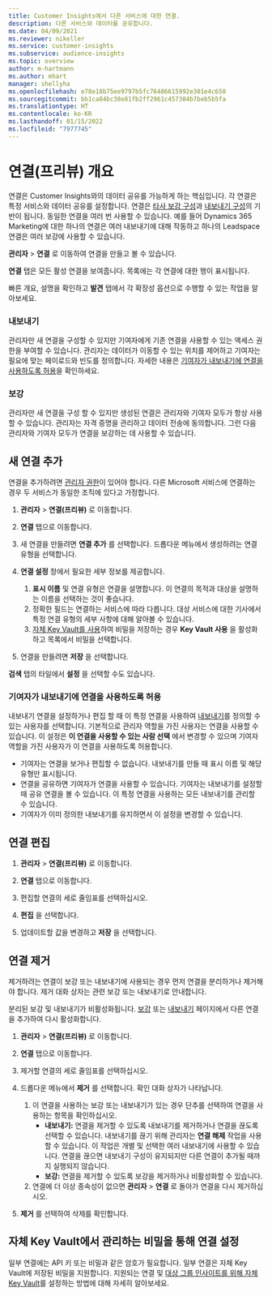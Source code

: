 ```yaml
---
title: Customer Insights에서 다른 서비스에 대한 연결.
description: 다른 서비스와 데이터를 공유합니다.
ms.date: 04/09/2021
ms.reviewer: nikeller
ms.service: customer-insights
ms.subservice: audience-insights
ms.topic: overview
author: m-hartmann
ms.author: mhart
manager: shellyha
ms.openlocfilehash: e78e18b75ee9797b5fc76486615992e301e4c650
ms.sourcegitcommit: bb1ca84bc38e81fb2ff2961c457384b7beb5b5fa
ms.translationtype: HT
ms.contentlocale: ko-KR
ms.lasthandoff: 01/15/2022
ms.locfileid: "7977745"
---
```

# <a name="connections-preview-overview"></a>연결(프리뷰) 개요

연결은 Customer Insights와의 데이터 공유를 가능하게 하는 핵심입니다. 각 연결은 특정 서비스와 데이터 공유를 설정합니다. 연결은 [타사 보강 구성](enrichment-hub.md)과 [내보내기 구성](export-destinations.md)의 기반이 됩니다. 동일한 연결을 여러 번 사용할 수 있습니다. 예를 들어 Dynamics 365 Marketing에 대한 하나의 연결은 여러 내보내기에 대해 작동하고 하나의 Leadspace 연결은 여러 보강에 사용할 수 있습니다.

**관리자** > **연결** 로 이동하여 연결을 만들고 볼 수 있습니다.

**연결** 탭은 모든 활성 연결을 보여줍니다. 목록에는 각 연결에 대한 행이 표시됩니다. 

빠른 개요, 설명을 확인하고 **발견** 탭에서 각 확장성 옵션으로 수행할 수 있는 작업을 알아보세요.

### <a name="exports"></a>내보내기

관리자만 새 연결을 구성할 수 있지만 기여자에게 기존 연결을 사용할 수 있는 액세스 권한을 부여할 수 있습니다. 관리자는 데이터가 이동할 수 있는 위치를 제어하고 기여자는 필요에 맞는 페이로드와 빈도를 정의합니다. 자세한 내용은 [기여자가 내보내기에 연결을 사용하도록 허용](#allow-contributors-to-use-a-connection-for-exports)을 확인하세요.

### <a name="enrichments"></a>보강

관리자만 새 연결을 구성 할 수 있지만 생성된 연결은 관리자와 기여자 모두가 항상 사용할 수 있습니다. 관리자는 자격 증명을 관리하고 데이터 전송에 동의합니다. 그런 다음 관리자와 기여자 모두가 연결을 보강하는 데 사용할 수 있습니다.

## <a name="add-a-new-connection"></a>새 연결 추가

연결을 추가하려면 [관리자 권한](permissions.md)이 있어야 합니다. 다른 Microsoft 서비스에 연결하는 경우 두 서비스가 동일한 조직에 있다고 가정합니다.

1. **관리자** > **연결(프리뷰)** 로 이동합니다.

1. **연결** 탭으로 이동합니다.

1. 새 연결을 만들려면 **연결 추가** 를 선택합니다. 드롭다운 메뉴에서 생성하려는 연결 유형을 선택합니다.

1. **연결 설정** 창에서 필요한 세부 정보를 제공합니다. 
   1. **표시 이름** 및 연결 유형은 연결을 설명합니다. 이 연결의 목적과 대상을 설명하는 이름을 선택하는 것이 좋습니다.
   1. 정확한 필드는 연결하는 서비스에 따라 다릅니다. 대상 서비스에 대한 기사에서 특정 연결 유형의 세부 사항에 대해 알아볼 수 있습니다.
   1. [자체 Key Vault를 사용](use-azure-key-vault.md)하여 비밀을 저장하는 경우 **Key Vault 사용** 을 활성화하고 목록에서 비밀을 선택합니다.

1. 연결을 만들려면 **저장** 을 선택합니다.

**검색** 탭의 타일에서 **설정** 을 선택할 수도 있습니다.

### <a name="allow-contributors-to-use-a-connection-for-exports"></a>기여자가 내보내기에 연결을 사용하도록 허용

내보내기 연결을 설정하거나 편집 할 때 이 특정 연결을 사용하여 [내보내기](export-destinations.md)를 정의할 수 있는 사용자를 선택합니다. 기본적으로 관리자 역할을 가진 사용자는 연결을 사용할 수 있습니다. 이 설정은 **이 연결을 사용할 수 있는 사람 선택** 에서 변경할 수 있으며 기여자 역할을 가진 사용자가 이 연결을 사용하도록 허용합니다.

- 기여자는 연결을 보거나 편집할 수 없습니다. 내보내기를 만들 때 표시 이름 및 해당 유형만 표시됩니다.
- 연결을 공유하면 기여자가 연결을 사용할 수 있습니다. 기여자는 내보내기를 설정할 때 공유 연결을 볼 수 있습니다. 이 특정 연결을 사용하는 모든 내보내기를 관리할 수 있습니다.
- 기여자가 이미 정의한 내보내기를 유지하면서 이 설정을 변경할 수 있습니다.

## <a name="edit-a-connection"></a>연결 편집

1. **관리자** > **연결(프리뷰)** 로 이동합니다.

1. **연결** 탭으로 이동합니다.

1. 편집할 연결의 세로 줄임표를 선택하십시오.

1. **편집** 을 선택합니다.

1. 업데이트할 값을 변경하고 **저장** 을 선택합니다.

## <a name="remove-a-connection"></a>연결 제거

제거하려는 연결이 보강 또는 내보내기에 사용되는 경우 먼저 연결을 분리하거나 제거해야 합니다. 제거 대화 상자는 관련 보강 또는 내보내기로 안내합니다. 

분리된 보강 및 내보내기가 비활성화됩니다. [보강](enrichment-hub.md) 또는 [내보내기](export-destinations.md) 페이지에서 다른 연결을 추가하여 다시 활성화합니다.

1. **관리자** > **연결(프리뷰)** 로 이동합니다.

1. **연결** 탭으로 이동합니다.

1. 제거할 연결의 세로 줄임표를 선택하십시오.

1. 드롭다운 메뉴에서 **제거** 를 선택합니다. 확인 대화 상자가 나타납니다.

   1. 이 연결을 사용하는 보강 또는 내보내기가 있는 경우 단추를 선택하여 연결을 사용하는 항목을 확인하십시오.
      - **내보내기:** 연결을 제거할 수 있도록 내보내기를 제거하거나 연결을 끊도록 선택할 수 있습니다. 내보내기를 끊기 위해 관리자는 **연결 해제** 작업을 사용할 수 있습니다. 이 작업은 개별 및 선택한 여러 내보내기에 사용할 수 있습니다. 연결을 끊으면 내보내기 구성이 유지되지만 다른 연결이 추가될 때까지 실행되지 않습니다.
      - **보강:** 연결을 제거할 수 있도록 보강을 제거하거나 비활성화할 수 있습니다. 
   1. 연결에 더 이상 종속성이 없으면 **관리자** > **연결** 로 돌아가 연결을 다시 제거하십시오.

1. **제거** 를 선택하여 삭제를 확인합니다.

## <a name="set-up-connections-with-secrets-managed-by-your-own-key-vault"></a>자체 Key Vault에서 관리하는 비밀을 통해 연결 설정

일부 연결에는 API 키 또는 비밀과 같은 암호가 필요합니다. 일부 연결은 자체 Key Vault에 저장된 비밀을 지원합니다. 지원되는 연결 및 [대상 그룹 인사이트를 위해 자체 Key Vault](use-azure-key-vault.md)를 설정하는 방법에 대해 자세히 알아보세요.
